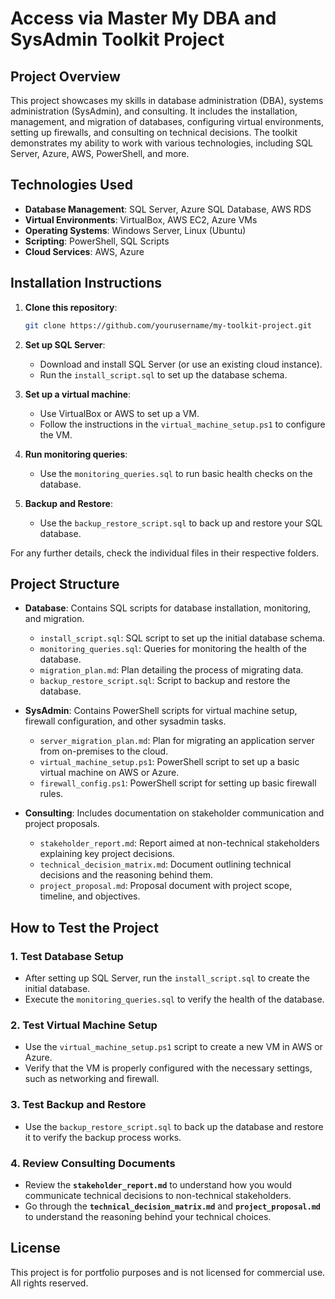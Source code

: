 # Access via Master My DBA and SysAdmin Toolkit Project

## Project Overview

This project showcases my skills in database administration (DBA), systems administration (SysAdmin), and consulting. It includes the installation, management, and migration of databases, configuring virtual environments, setting up firewalls, and consulting on technical decisions. The toolkit demonstrates my ability to work with various technologies, including SQL Server, Azure, AWS, PowerShell, and more.

## Technologies Used

- **Database Management**: SQL Server, Azure SQL Database, AWS RDS
- **Virtual Environments**: VirtualBox, AWS EC2, Azure VMs
- **Operating Systems**: Windows Server, Linux (Ubuntu)
- **Scripting**: PowerShell, SQL Scripts
- **Cloud Services**: AWS, Azure

## Installation Instructions

1. **Clone this repository**:
    ```bash
    git clone https://github.com/yourusername/my-toolkit-project.git
    ```

2. **Set up SQL Server**:
    - Download and install SQL Server (or use an existing cloud instance).
    - Run the `install_script.sql` to set up the database schema.

3. **Set up a virtual machine**:
    - Use VirtualBox or AWS to set up a VM.
    - Follow the instructions in the `virtual_machine_setup.ps1` to configure the VM.

4. **Run monitoring queries**:
    - Use the `monitoring_queries.sql` to run basic health checks on the database.

5. **Backup and Restore**:
    - Use the `backup_restore_script.sql` to back up and restore your SQL database.

For any further details, check the individual files in their respective folders.

## Project Structure

- **Database**: Contains SQL scripts for database installation, monitoring, and migration.
    - `install_script.sql`: SQL script to set up the initial database schema.
    - `monitoring_queries.sql`: Queries for monitoring the health of the database.
    - `migration_plan.md`: Plan detailing the process of migrating data.
    - `backup_restore_script.sql`: Script to backup and restore the database.

- **SysAdmin**: Contains PowerShell scripts for virtual machine setup, firewall configuration, and other sysadmin tasks.
    - `server_migration_plan.md`: Plan for migrating an application server from on-premises to the cloud.
    - `virtual_machine_setup.ps1`: PowerShell script to set up a basic virtual machine on AWS or Azure.
    - `firewall_config.ps1`: PowerShell script for setting up basic firewall rules.

- **Consulting**: Includes documentation on stakeholder communication and project proposals.
    - `stakeholder_report.md`: Report aimed at non-technical stakeholders explaining key project decisions.
    - `technical_decision_matrix.md`: Document outlining technical decisions and the reasoning behind them.
    - `project_proposal.md`: Proposal document with project scope, timeline, and objectives.

## How to Test the Project

### 1. Test Database Setup
- After setting up SQL Server, run the `install_script.sql` to create the initial database.
- Execute the `monitoring_queries.sql` to verify the health of the database.

### 2. Test Virtual Machine Setup
- Use the `virtual_machine_setup.ps1` script to create a new VM in AWS or Azure.
- Verify that the VM is properly configured with the necessary settings, such as networking and firewall.

### 3. Test Backup and Restore
- Use the `backup_restore_script.sql` to back up the database and restore it to verify the backup process works.

### 4. Review Consulting Documents
- Review the **`stakeholder_report.md`** to understand how you would communicate technical decisions to non-technical stakeholders.
- Go through the **`technical_decision_matrix.md`** and **`project_proposal.md`** to understand the reasoning behind your technical choices.

## License

This project is for portfolio purposes and is not licensed for commercial use. All rights reserved.
